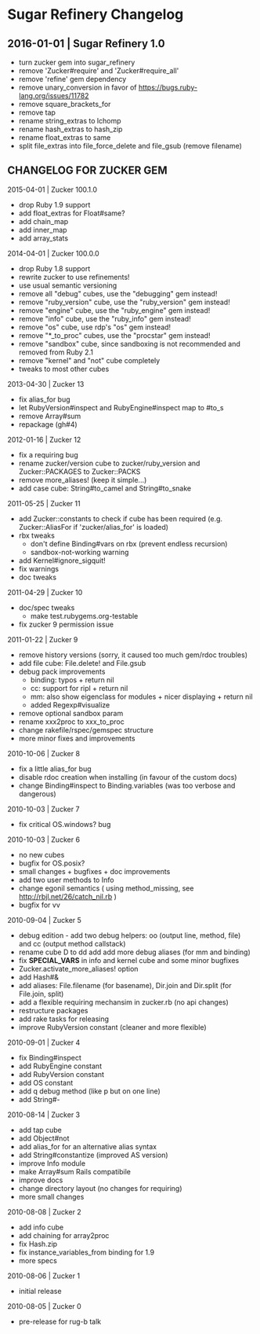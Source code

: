 # Sugar Refinery Changelog

## 2016-01-01 | Sugar Refinery 1.0
* turn zucker gem into sugar_refinery
* remove 'Zucker#require' and 'Zucker#require_all'
* remove 'refine' gem dependency
* remove unary_conversion in favor of https://bugs.ruby-lang.org/issues/11782
* remove square_brackets_for
* remove tap
* rename string_extras to lchomp
* rename hash_extras to hash_zip
* rename float_extras to same
* split file_extras into file_force_delete and file_gsub (remove filename)


## CHANGELOG FOR ZUCKER GEM

2015-04-01 | Zucker 100.1.0
* drop Ruby 1.9 support
* add float_extras for Float#same?
* add chain_map
* add inner_map
* add array_stats


2014-04-01 | Zucker 100.0.0
* drop Ruby 1.8 support
* rewrite zucker to use refinements!
* use usual semantic versioning
* remove all "debug" cubes, use the "debugging" gem instead!
* remove "ruby_version" cube, use the "ruby_version" gem instead!
* remove "engine" cube, use the "ruby_engine" gem instead!
* remove "info" cube, use the "ruby_info" gem instead!
* remove "os" cube, use rdp's "os" gem instead!
* remove "*_to_proc" cubes, use the "procstar" gem instead!
* remove "sandbox" cube, since sandboxing is not recommended and removed from Ruby 2.1
* remove "kernel" and "not" cube completely
* tweaks to most other cubes


2013-04-30 | Zucker 13
* fix alias_for bug
* let RubyVersion#inspect and RubyEngine#inspect map to #to_s
* remove Array#sum
* repackage (gh#4)


2012-01-16 | Zucker 12
* fix a requiring bug
* rename zucker/version cube to zucker/ruby_version and Zucker::PACKAGES to Zucker::PACKS
* remove more_aliases! (keep it simple...)
* add case cube: String#to_camel and String#to_snake


2011-05-25 | Zucker 11
* add Zucker::constants to check if cube has been required (e.g. Zucker::AliasFor if 'zucker/alias_for' is loaded)
* rbx tweaks
  * don't define Binding#vars on rbx (prevent endless recursion)
  * sandbox-not-working warning
* add Kernel#ignore_sigquit!
* fix warnings
* doc tweaks


2011-04-29 | Zucker 10
* doc/spec tweaks
  * make test.rubygems.org-testable
* fix zucker 9 permission issue


2011-01-22 | Zucker 9
* remove history versions (sorry, it caused too much gem/rdoc troubles)
* add file cube: File.delete! and File.gsub
* debug pack improvements
  * binding: typos + return nil
  * cc: support for ripl + return nil
  * mm: also show eigenclass for modules + nicer displaying + return nil
  * added Regexp#visualize
* remove optional sandbox param
* rename xxx2proc to xxx_to_proc
* change rakefile/rspec/gemspec structure
* more minor fixes and improvements


2010-10-06 | Zucker 8
* fix a little alias_for bug
* disable rdoc creation when installing (in favour of the custom docs)
* change Binding#inspect to Binding.variables (was too verbose and dangerous)


2010-10-03 | Zucker 7
* fix critical OS.windows? bug


2010-10-03 | Zucker 6
* no new cubes
* bugfix for OS.posix?
* small changes + bugfixes + doc improvements
* add two user methods to Info
* change egonil semantics ( using method_missing, see http://rbjl.net/26/catch_nil.rb )
* bugfix for vv


2010-09-04 | Zucker 5
* debug edition -  add two debug helpers: oo (output line, method, file) and cc (output method callstack)
* rename cube D to dd add add more debug aliases (for mm and binding)
* fix __SPECIAL_VARS__ in info and kernel cube and some minor bugfixes
* Zucker.activate_more_aliases! option
* add Hash#&
* add aliases: File.filename (for basename), Dir.join and Dir.split (for File.join, split)
* add a flexible requiring mechansim in zucker.rb (no api changes)
* restructure packages
* add rake tasks for releasing
* improve RubyVersion constant (cleaner and more flexible)


2010-09-01 | Zucker 4
* fix Binding#inspect
* add RubyEngine constant
* add RubyVersion constant
* add OS constant
* add q debug method (like p but on one line)
* add String#-


2010-08-14 | Zucker 3
* add tap cube
* add Object#not
* add alias_for for an alternative alias syntax
* add String#constantize (improved AS version)
* improve Info module
* make Array#sum Rails compatibile
* improve docs
* change directory layout (no changes for requiring)
* more small changes


2010-08-08 | Zucker 2
* add info cube
* add chaining for array2proc
* fix Hash.zip
* fix instance_variables_from binding for 1.9
* more specs


2010-08-06 | Zucker 1
* initial release


2010-08-05 | Zucker 0
* pre-release for rug-b talk

